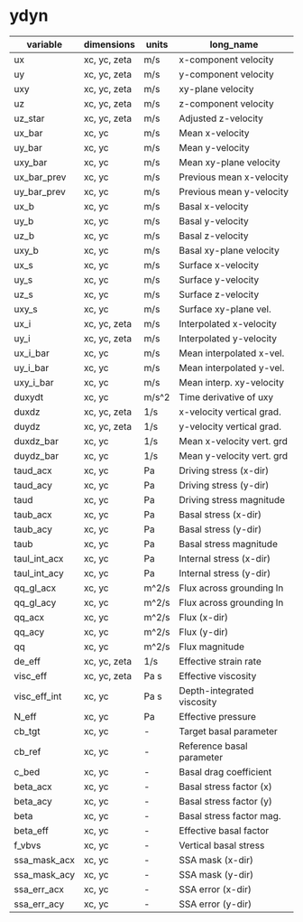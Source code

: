 # ydyn

| variable          | dimensions       | units       | long_name                                     |
|-------------------|------------------|-------------|-----------------------------------------------|
| ux                | xc, yc, zeta     | m/s         | x-component velocity                          |
| uy                | xc, yc, zeta     | m/s         | y-component velocity                          |
| uxy               | xc, yc, zeta     | m/s         | xy-plane velocity                             |
| uz                | xc, yc, zeta     | m/s         | z-component velocity                          |
| uz_star           | xc, yc, zeta     | m/s         | Adjusted z-velocity                           |
| ux_bar            | xc, yc           | m/s         | Mean x-velocity                               |
| uy_bar            | xc, yc           | m/s         | Mean y-velocity                               |
| uxy_bar           | xc, yc           | m/s         | Mean xy-plane velocity                        |
| ux_bar_prev       | xc, yc           | m/s         | Previous mean x-velocity                      |
| uy_bar_prev       | xc, yc           | m/s         | Previous mean y-velocity                      |
| ux_b              | xc, yc           | m/s         | Basal x-velocity                              |
| uy_b              | xc, yc           | m/s         | Basal y-velocity                              |
| uz_b              | xc, yc           | m/s         | Basal z-velocity                              |
| uxy_b             | xc, yc           | m/s         | Basal xy-plane velocity                       |
| ux_s              | xc, yc           | m/s         | Surface x-velocity                            |
| uy_s              | xc, yc           | m/s         | Surface y-velocity                            |
| uz_s              | xc, yc           | m/s         | Surface z-velocity                            |
| uxy_s             | xc, yc           | m/s         | Surface xy-plane vel.                         |
| ux_i              | xc, yc, zeta     | m/s         | Interpolated x-velocity                       |
| uy_i              | xc, yc, zeta     | m/s         | Interpolated y-velocity                       |
| ux_i_bar          | xc, yc           | m/s         | Mean interpolated x-vel.                      |
| uy_i_bar          | xc, yc           | m/s         | Mean interpolated y-vel.                      |
| uxy_i_bar         | xc, yc           | m/s         | Mean interp. xy-velocity                      |
| duxydt            | xc, yc           | m/s^2       | Time derivative of uxy                        |
| duxdz             | xc, yc, zeta     | 1/s         | x-velocity vertical grad.                     |
| duydz             | xc, yc, zeta     | 1/s         | y-velocity vertical grad.                     |
| duxdz_bar         | xc, yc           | 1/s         | Mean x-velocity vert. grd                     |
| duydz_bar         | xc, yc           | 1/s         | Mean y-velocity vert. grd                     |
| taud_acx          | xc, yc           | Pa          | Driving stress (x-dir)                        |
| taud_acy          | xc, yc           | Pa          | Driving stress (y-dir)                        |
| taud              | xc, yc           | Pa          | Driving stress magnitude                      |
| taub_acx          | xc, yc           | Pa          | Basal stress (x-dir)                          |
| taub_acy          | xc, yc           | Pa          | Basal stress (y-dir)                          |
| taub              | xc, yc           | Pa          | Basal stress magnitude                        |
| taul_int_acx      | xc, yc           | Pa          | Internal stress (x-dir)                       |
| taul_int_acy      | xc, yc           | Pa          | Internal stress (y-dir)                       |
| qq_gl_acx         | xc, yc           | m^2/s       | Flux across grounding ln                      |
| qq_gl_acy         | xc, yc           | m^2/s       | Flux across grounding ln                      |
| qq_acx            | xc, yc           | m^2/s       | Flux (x-dir)                                  |
| qq_acy            | xc, yc           | m^2/s       | Flux (y-dir)                                  |
| qq                | xc, yc           | m^2/s       | Flux magnitude                                |
| de_eff            | xc, yc, zeta     | 1/s         | Effective strain rate                         |
| visc_eff          | xc, yc, zeta     | Pa s        | Effective viscosity                           |
| visc_eff_int      | xc, yc           | Pa s        | Depth-integrated viscosity                    |
| N_eff             | xc, yc           | Pa          | Effective pressure                            |
| cb_tgt            | xc, yc           | -           | Target basal parameter                        |
| cb_ref            | xc, yc           | -           | Reference basal parameter                     |
| c_bed             | xc, yc           | -           | Basal drag coefficient                        |
| beta_acx          | xc, yc           | -           | Basal stress factor (x)                       |
| beta_acy          | xc, yc           | -           | Basal stress factor (y)                       |
| beta              | xc, yc           | -           | Basal stress factor mag.                      |
| beta_eff          | xc, yc           | -           | Effective basal factor                        |
| f_vbvs            | xc, yc           | -           | Vertical basal stress                         |
| ssa_mask_acx      | xc, yc           | -           | SSA mask (x-dir)                              |
| ssa_mask_acy      | xc, yc           | -           | SSA mask (y-dir)                              |
| ssa_err_acx       | xc, yc           | -           | SSA error (x-dir)                             |
| ssa_err_acy       | xc, yc           | -           | SSA error (y-dir)                             |
